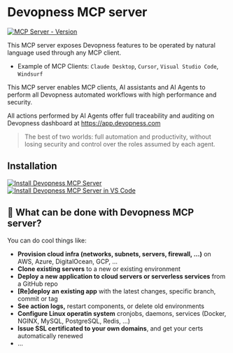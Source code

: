 # Devopness MCP server

[![MCP Server - Version](https://img.shields.io/pypi/v/devopness-mcp-server?label=MCP%20Server)](https://pypi.org/project/devopness-mcp-server/)

This MCP server exposes Devopness features to be operated by natural language used through any MCP client.

* Example of MCP Clients: `Claude Desktop`, `Cursor`, `Visual Studio Code`, `Windsurf`

This MCP server enables MCP clients, AI assistants and AI Agents to perform all Devopness automated workflows with high performance and security.

All actions performed by AI Agents offer full traceability and auditing on Devopness dashboard at <https://app.devopness.com>

> The best of two worlds: full automation and productivity, without losing security and control over the roles assumed by each agent.

## Installation

[![Install Devopness MCP Server](https://cursor.com/deeplink/mcp-install-dark.svg)](https://cursor.com/install-mcp?name=devopness&config=eyJjb21tYW5kIjoidXZ4IGRldm9wbmVzcy1tY3Atc2VydmVyIiwiZW52Ijp7IkRFVk9QTkVTU19VU0VSX0VNQUlMIjoiWU9VUl9ERVZPUE5FU1NfVVNFUl9FTUFJTCIsIkRFVk9QTkVTU19VU0VSX1BBU1NXT1JEIjoiWU9VUl9ERVZPUE5FU1NfVVNFUl9QQVNTV09SRCJ9fQ%3D%3D)
[![Install Devopness MCP Server in VS Code](https://img.shields.io/badge/VS_Code-000000?style=for-the-badge&label=Add%20to&labelColor=000000&color=000000
)](https://insiders.vscode.dev/redirect/mcp/install?name=devopness&config=%7B%22command%22%3A%22uvx%22%2C%22args%22%3A%5B%22devopness-mcp-server%22%5D%2C%22env%22%3A%7B%22DEVOPNESS_USER_EMAIL%22%3A%22YOUR_DEVOPNESS_USER_EMAIL%22%2C%22DEVOPNESS_USER_PASSWORD%22%3A%22YOUR_DEVOPNESS_USER_PASSWORD%22%7D%7D)

## 🚀 What can be done with Devopness MCP server?

You can do cool things like:

* **Provision cloud infra (networks, subnets, servers, firewall, ...)** on AWS, Azure, DigitalOcean, GCP, ...
* **Clone existing servers** to a new or existing environment
* **Deploy a new application to cloud servers or serverless services** from a GitHub repo
* **[Re]deploy an existing app** with the latest changes, specific branch, commit or tag
* **See action logs,** restart components, or delete old environments
* **Configure Linux operatin system** cronjobs, daemons, services (Docker, NGINX, MySQL, PostgreSQL, Redis, ...)
* **Issue SSL certificated to your own domains**, and get your certs automatically renewed
* ...
